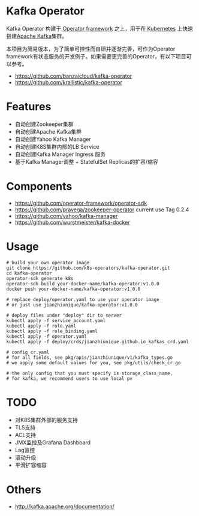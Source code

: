 # Kafka Operator

Kafka Operator 构建于 [Operator framework](https://github.com/operator-framework/operator-sdk) 之上，用于在 [Kubernetes](https://kubernetes.io/) 上快速搭建[Apache Kafka](http://kafka.apache.org/)集群。

本项目为简易版本，为了简单可控性而自研并逐渐完善，可作为Operator framework有状态服务的开发例子。如果需要更完善的Operator，有以下项目可以参考。

- https://github.com/banzaicloud/kafka-operator
- https://github.com/krallistic/kafka-operator

# Features

- 自动创建Zookeeper集群
- 自动创建Apache Kafka集群
- 自动创建Yahoo Kafka Manager
- 自动创建K8S集群内部的LB Service
- 自动创建Kafka Manager Ingress 服务
- 基于Kafka Manager调整 + StatefulSet Replicas的扩容/缩容

# Components

- https://github.com/operator-framework/operator-sdk
- https://github.com/pravega/zookeeper-operator current use Tag 0.2.4
- https://github.com/yahoo/kafka-manager
- https://github.com/wurstmeister/kafka-docker

# Usage

```
# build your own operator image
git clone https://github.com/k8s-operators/kafka-operator.git
cd kafka-operator
operator-sdk generate k8s
operator-sdk build your-docker-name/kafka-operator:v1.0.0
docker push your-docker-name/kafka-operator:v1.0.0

# replace deploy/operator.yaml to use your operator image
# or just use jianzhiunique/kafka-operator:v1.0.0

# deploy files under "deploy" dir to server
kubectl apply -f service_account.yaml
kubectl apply -f role.yaml
kubectl apply -f role_binding.yaml
kubectl apply -f operator.yaml
kubectl apply -f deploy/crds/jianzhiunique.github.io_kafkas_crd.yaml

# config cr.yaml
# for all fields, see pkg/apis/jianzhiunique/v1/kafka_types.go
# we apply some default values for you, see pkg/utils/check_cr.go

# the only config that you must specify is storage_class_name, 
# for kafka, we recommend users to use local pv

```
# TODO

- 对K8S集群外部的服务支持
- TLS支持
- ACL支持
- JMX监控及Grafana Dashboard
- Lag监控
- 滚动升级
- 平滑扩容缩容

 # Others
 
 - http://kafka.apache.org/documentation/
